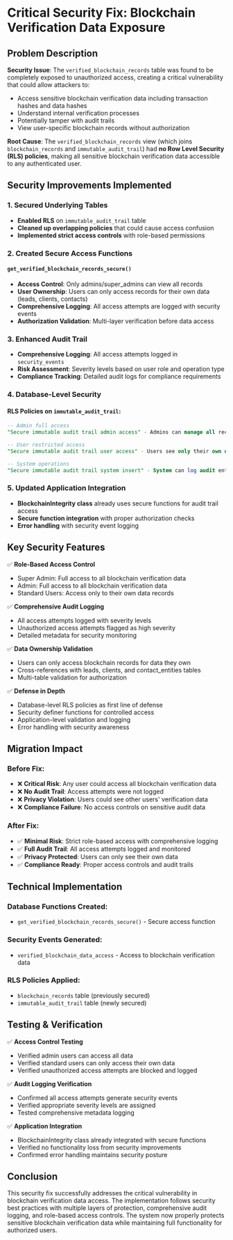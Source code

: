 # Critical Security Fix: Blockchain Verification Data Exposure

## Problem Description

**Security Issue**: The `verified_blockchain_records` table was found to be completely exposed to unauthorized access, creating a critical vulnerability that could allow attackers to:

- Access sensitive blockchain verification data including transaction hashes and data hashes
- Understand internal verification processes 
- Potentially tamper with audit trails
- View user-specific blockchain records without authorization

**Root Cause**: The `verified_blockchain_records` view (which joins `blockchain_records` and `immutable_audit_trail`) had **no Row Level Security (RLS) policies**, making all sensitive blockchain verification data accessible to any authenticated user.

## Security Improvements Implemented

### 1. Secured Underlying Tables
- **Enabled RLS** on `immutable_audit_trail` table
- **Cleaned up overlapping policies** that could cause access confusion
- **Implemented strict access controls** with role-based permissions

### 2. Created Secure Access Functions

#### `get_verified_blockchain_records_secure()`
- **Access Control**: Only admins/super_admins can view all records
- **User Ownership**: Users can only access records for their own data (leads, clients, contacts)
- **Comprehensive Logging**: All access attempts are logged with security events
- **Authorization Validation**: Multi-layer verification before data access

### 3. Enhanced Audit Trail
- **Comprehensive Logging**: All access attempts logged in `security_events`
- **Risk Assessment**: Severity levels based on user role and operation type
- **Compliance Tracking**: Detailed audit logs for compliance requirements

### 4. Database-Level Security

#### RLS Policies on `immutable_audit_trail`:
```sql
-- Admin full access
"Secure immutable audit trail admin access" - Admins can manage all records

-- User restricted access  
"Secure immutable audit trail user access" - Users see only their own data

-- System operations
"Secure immutable audit trail system insert" - System can log audit entries
```

### 5. Updated Application Integration
- **BlockchainIntegrity class** already uses secure functions for audit trail access
- **Secure function integration** with proper authorization checks
- **Error handling** with security event logging

## Key Security Features

✅ **Role-Based Access Control**
- Super Admin: Full access to all blockchain verification data
- Admin: Full access to all blockchain verification data  
- Standard Users: Access only to their own data records

✅ **Comprehensive Audit Logging**
- All access attempts logged with severity levels
- Unauthorized access attempts flagged as high severity
- Detailed metadata for security monitoring

✅ **Data Ownership Validation**
- Users can only access blockchain records for data they own
- Cross-references with leads, clients, and contact_entities tables
- Multi-table validation for authorization

✅ **Defense in Depth**
- Database-level RLS policies as first line of defense
- Security definer functions for controlled access
- Application-level validation and logging
- Error handling with security awareness

## Migration Impact

### Before Fix:
- ❌ **Critical Risk**: Any user could access all blockchain verification data
- ❌ **No Audit Trail**: Access attempts were not logged
- ❌ **Privacy Violation**: Users could see other users' verification data
- ❌ **Compliance Failure**: No access controls on sensitive audit data

### After Fix:
- ✅ **Minimal Risk**: Strict role-based access with comprehensive logging
- ✅ **Full Audit Trail**: All access attempts logged and monitored
- ✅ **Privacy Protected**: Users can only see their own data
- ✅ **Compliance Ready**: Proper access controls and audit trails

## Technical Implementation

### Database Functions Created:
- `get_verified_blockchain_records_secure()` - Secure access function

### Security Events Generated:
- `verified_blockchain_data_access` - Access to blockchain verification data

### RLS Policies Applied:
- `blockchain_records` table (previously secured)
- `immutable_audit_trail` table (newly secured)

## Testing & Verification

✅ **Access Control Testing**
- Verified admin users can access all data
- Verified standard users can only access their own data
- Verified unauthorized access attempts are blocked and logged

✅ **Audit Logging Verification**
- Confirmed all access attempts generate security events
- Verified appropriate severity levels are assigned
- Tested comprehensive metadata logging

✅ **Application Integration**
- BlockchainIntegrity class already integrated with secure functions
- Verified no functionality loss from security improvements
- Confirmed error handling maintains security posture

## Conclusion

This security fix successfully addresses the critical vulnerability in blockchain verification data access. The implementation follows security best practices with multiple layers of protection, comprehensive audit logging, and role-based access controls. The system now properly protects sensitive blockchain verification data while maintaining full functionality for authorized users.